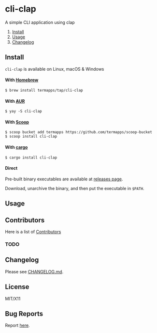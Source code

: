<!-- omit from toc -->
# cli-clap

A simple CLI application using clap

1. [Install](#install)
2. [Usage](#usage)
3. [Changelog](#changelog)

<!-- publisher install start -->
## Install

`cli-clap` is available on Linux, macOS & Windows

<!-- omit from toc -->
#### With [Homebrew](https://brew.sh/)

```
$ brew install termapps/tap/cli-clap
```

<!-- omit from toc -->
#### With [AUR](https://aur.archlinux.org)

```
$ yay -S cli-clap
```

<!-- omit from toc -->
#### With [Scoop](https://scoop.sh)

```
$ scoop bucket add termapps https://github.com/termapps/scoop-bucket
$ scoop install cli-clap
```

<!-- omit from toc -->
#### With [cargo](https://crates.io/)

```
$ cargo install cli-clap
```

<!-- omit from toc -->
#### Direct

Pre-built binary executables are available at [releases page](https://github.com/termapps/cli-clap/releases).

Download, unarchive the binary, and then put the executable in `$PATH`.

<!-- publisher install end -->
## Usage

<!-- omit from toc -->
## Contributors
Here is a list of [Contributors](http://github.com/termapps/cli-clap/contributors)

<!-- omit from toc -->
### TODO

## Changelog
Please see [CHANGELOG.md](CHANGELOG.md).

<!-- omit from toc -->
## License
MIT/X11

<!-- omit from toc -->
## Bug Reports
Report [here](http://github.com/termapps/cli-clap/issues).
